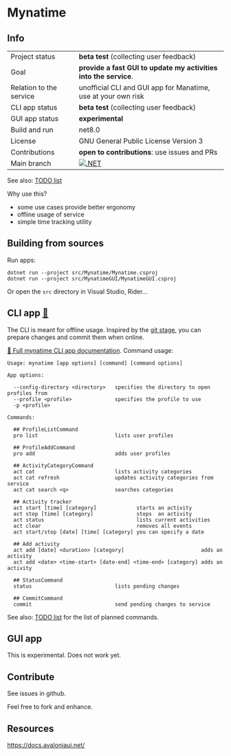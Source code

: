 
Mynatime
====================

Info
-------------

||                                                                                                                                                           |
|--|-----------------------------------------------------------------------------------------------------------------------------------------------------------|
| Project status          | **beta test** (collecting user feedback)                                                                                                                  |
| Goal                    | **provide a fast GUI to update my activities into the service**.                                                                                          |
| Relation to the service | unofficial CLI and GUI app for Manatime, use at your own risk                                                                                             |
| CLI app status          | **beta test** (collecting user feedback)                                                                                                                  |
| GUI app status          | **experimental**                                                                                                                                          |
| Build and run           | net8.0                                                                                                                                                    |
| License                 | GNU General Public License Version 3                                                                                                                      |
| Contributions           | **open to contributions**: use issues and PRs                                                                                                             |
| Main branch             | [![.NET](https://github.com/sandrock/mynatime/actions/workflows/dotnet.yml/badge.svg)](https://github.com/sandrock/mynatime/actions/workflows/dotnet.yml) |

See also: [TODO list](TODO.md)

Why use this?

- some use cases provide better ergonomy
- offline usage of service
- simple time tracking utility


Building from sources
-------------

Run apps:

```
dotnet run --project src/Mynatime/Mynatime.csproj
dotnet run --project src/MynatimeGUI/MynatimeGUI.csproj
```

Or open the `src` directory in Visual Studio, Rider...


CLI app [📖](help/AppCLI.0Index.en.md)
-------------

The CLI is meant for offline usage. Inspired by the [git stage](https://git-scm.com/book/en/v2/Git-Basics-Recording-Changes-to-the-Repository), you can prepare changes and commit them when online. 

[📖 Full mynatime CLI app documentation](help/AppCLI.0Index.en.md). Command usage:

```
Usage: mynatime [app options] [command] [command options]

App options:

  --config-directory <directory>   specifies the directory to open profiles from
  --profile <profile>              specifies the profile to use
  -p <profile>

Commands:

  ## ProfileListCommand
  pro list                         lists user profiles

  ## ProfileAddCommand
  pro add                          adds user profiles

  ## ActivityCategoryCommand
  act cat                          lists activity categories
  act cat refresh                  updates activity categories from service
  act cat search <q>               searches categories

  ## Activity tracker
  act start [time] [category]             starts an activity
  act stop [time] [category]              stops  an activity
  act status                              lists current activities
  act clear                               removes all events
  act start/stop [date] [time] [category] you can specify a date

  ## Add activity
  act add [date] <duration> [category]                         adds an activity
  act add <date> <time-start> [date-end] <time-end> [category] adds an activity

  ## StatusCommand
  status                           lists pending changes

  ## CommitCommand
  commit                           send pending changes to service
```

See also: [TODO list](TODO.md) for the list of planned commands. 


GUI app
-------------

This is experimental. Does not work yet. 


Contribute
-------------

See issues in github.

Feel free to fork and enhance.


Resources
-------------

https://docs.avaloniaui.net/  


